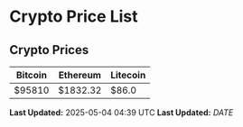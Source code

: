 # Crypto Price List

## Crypto Prices
| Bitcoin | Ethereum | Litecoin |
| ------- | -------- | -------- |
| $95810 | $1832.32 | $86.0 |
**Last Updated:** 2025-05-04 04:39 UTC
**Last Updated:** $DATE$

